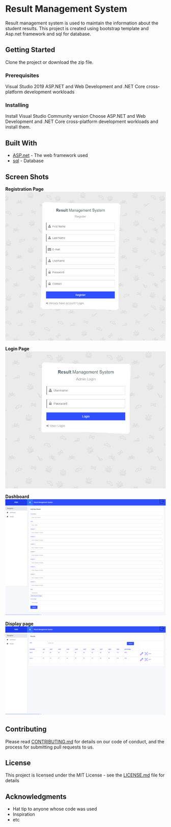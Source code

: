 # Result Management System

Result management system is used to maintain the information about the student results.
This project is created using bootstrap template and Asp.net framework and sql for database.

## Getting Started

Clone the project or download the zip file.

### Prerequisites
Visual Studio 2019
ASP.NET and Web Development and .NET Core cross-platform development workloads

### Installing
Install Visual Studio Community version 
Choose ASP.NET and Web Development and .NET Core cross-platform development workloads and install them.


## Built With

* [ASP.net](http://www.dropwizard.io/1.0.2/docs/) - The web framework used
* [sql](https://maven.apache.org/) - Database

## Screen Shots
**Registration Page**
![GitHub Logo](/image/registeration1.png)

**Login Page**
![GitHub Logo](/image/login1.png)

**Dashboard**
![GitHub Logo](/image/add-result.png)

**Display page**
![GitHub Logo](/image/myresult.png)

## Contributing

Please read [CONTRIBUTING.md](https://gist.github.com/PurpleBooth/b24679402957c63ec426) for details on our code of conduct, and the process for submitting pull requests to us.


## License

This project is licensed under the MIT License - see the [LICENSE.md](LICENSE.md) file for details

## Acknowledgments

* Hat tip to anyone whose code was used
* Inspiration
* etc
